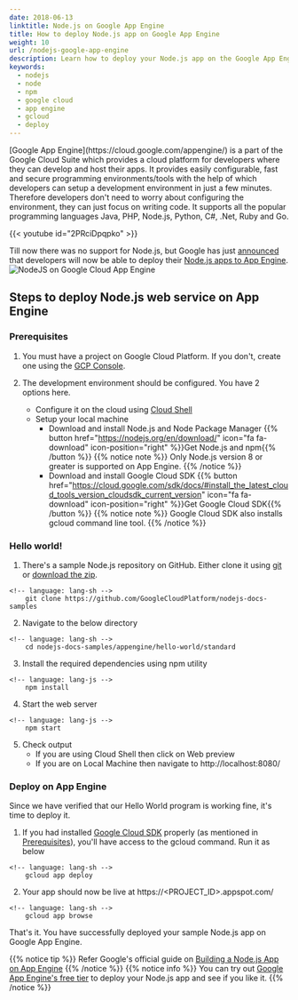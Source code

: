 ```yaml
---
date: 2018-06-13
linktitle: Node.js on Google App Engine
title: How to deploy Node.js app on Google App Engine
weight: 10
url: /nodejs-google-app-engine
description: Learn how to deploy your Node.js app on the Google App Engine.
keywords:
  - nodejs
  - node
  - npm
  - google cloud
  - app engine
  - gcloud
  - deploy
---
```

<meta property="og:image" content="https://tutswiki.com/images/nodejs-google-cloud.png"/>
[Google App Engine](https://cloud.google.com/appengine/) is a part of the Google Cloud Suite which provides a cloud platform for developers where they can develop and host their apps. It provides easily configurable, fast and secure programming environments/tools with the help of which developers can setup a development environment in just a few minutes. Therefore developers don't need to worry about configuring the environment, they can just focus on writing code. It supports all the popular programming languages Java, PHP, Node.js, Python, C#, .Net, Ruby and Go.

{{< youtube id="2PRciDpqpko" >}}

Till now there was no support for Node.js, but Google has just [announced](https://cloudplatform.googleblog.com/2018/06/Now-you-can-deploy-your-Node-js-app-to-App-Engine-standard-environment.html) that developers will now be able to deploy their [Node.js apps to App Engine](https://cloud.google.com/nodejs/).
![NodeJS on Google Cloud App Engine](/images/nodejs-google-cloud.png "NodeJs on Google Cloud")
## Steps to deploy Node.js web service on App Engine

### Prerequisites

   1. You must have a project on Google Cloud Platform. If you don't, create one using the [GCP Console](https://console.cloud.google.com/projectselector/appengine/create?lang=nodejs&st=true&_ga=2.136419507.-245729952.1528854239).

   2. The development environment should be configured. You have 2 options here.
      * Configure it on the cloud using [Cloud Shell](https://console.cloud.google.com/appengine?cloudshell=true&_ga=2.72119440.-245729952.1528854239)
      * Setup your local machine
         * Download and install Node.js and Node Package Manager {{% button href="https://nodejs.org/en/download/" icon="fa fa-download" icon-position="right" %}}Get Node.js and npm{{% /button %}}
         {{% notice note %}}
Only Node.js version 8 or greater is supported on App Engine.
        {{% /notice %}}
        * Download and install Google Cloud SDK {{% button href="https://cloud.google.com/sdk/docs/#install_the_latest_cloud_tools_version_cloudsdk_current_version" icon="fa fa-download" icon-position="right" %}}Get Google Cloud SDK{{% /button %}}
         {{% notice note %}}
Google Cloud SDK also installs gcloud command line tool.
        {{% /notice %}}


### Hello world!

   1. There's a sample Node.js repository on GitHub. Either clone it using [git](https://www.youtube.com/watch?v=kTXksoxWClw&list=PLndX_e9bdotV7vq2NoTwR0OPCNaA9jBEN&index=10) or [download the zip](https://github.com/GoogleCloudPlatform/nodejs-docs-samples/archive/master.zip).

    <!-- language: lang-sh -->
        git clone https://github.com/GoogleCloudPlatform/nodejs-docs-samples
   2. Navigate to the below directory

    <!-- language: lang-sh -->
        cd nodejs-docs-samples/appengine/hello-world/standard
   3. Install the required dependencies using npm utility
   
    <!-- language: lang-js -->
        npm install
   4. Start the web server
   
    <!-- language: lang-js -->
        npm start
   5. Check output
       * If you are using Cloud Shell then click on Web preview
       * If you are on Local Machine then navigate to http://localhost:8080/
        
### Deploy on App Engine

Since we have verified that our Hello World program is working fine, it's time to deploy it.

   1. If you had installed [Google Cloud SDK](https://cloud.google.com/sdk/) properly (as mentioned in [Prerequisites](#prerequisites)), you'll have access to the gcloud command. Run it as below

    <!-- language: lang-sh -->
        gcloud app deploy

   2. Your app should now be live at https://&lt;PROJECT_ID&gt;.appspot.com/
   
    <!-- language: lang-sh -->
        gcloud app browse   
   
That's it. You have successfully deployed your sample Node.js app on Google App Engine.

{{% notice tip %}}
Refer Google's official guide on [Building a Node.js App on App Engine](https://cloud.google.com/appengine/docs/standard/nodejs/building-app/)
{{% /notice %}}
{{% notice info %}}
You can try out [Google App Engine's free tier](
https://cloud.google.com/free/docs/always-free-usage-limits) to deploy your Node.js app and see if you like it.
{{% /notice %}}

<style>
div.notices {
margin: 0.3rem 0;
</style>
